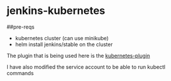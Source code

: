 # jenkins-kubernetes


##pre-reqs
- kubernetes cluster (can use minikube)
- helm install jenkins/stable on the cluster

The plugin that is being used here is the [kubernetes-plugin](https://github.com/jenkinsci/kubernetes-plugin)

I have also modified the service account to be able to run kubectl commands
